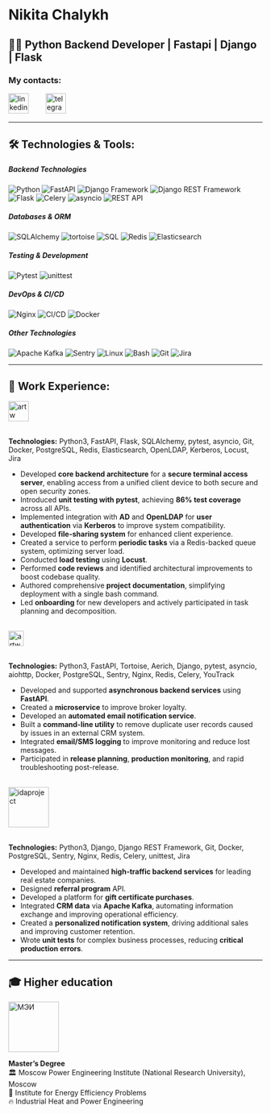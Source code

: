 # Nikita Chalykh
## 👨‍💻 Python Backend Developer | Fastapi | Django | Flask

### **My contacts:**
[<img src='https://cdn.jsdelivr.net/npm/simple-icons@3.0.1/icons/linkedin.svg' alt='linkedin' height='40' style='margin-right: 15px;'>](https://www.linkedin.com/in/NikitaChalykh/)
[<img src='https://cdn.jsdelivr.net/npm/simple-icons@3.0.1/icons/telegram.svg' alt='telegram' height='40' style='margin-left: 15px;'>](https://t.me/NikitaChalykh)

---

## 🛠️ **Technologies & Tools:**

##### Backend Technologies
![Python](https://img.shields.io/badge/Python-3-blue?logo=python&logoColor=white)  ![FastAPI](https://img.shields.io/badge/FastAPI-blue?logo=fastapi&logoColor=white)  ![Django Framework](https://img.shields.io/badge/Django-green?logo=django&logoColor=white)  ![Django REST Framework](https://img.shields.io/badge/Django%20REST%20Framework-blue?logo=django&logoColor=white)  ![Flask](https://img.shields.io/badge/Flask-lightgray?logo=flask&logoColor=white)  ![Celery](https://img.shields.io/badge/Celery-blue?logo=celery&logoColor=white)  ![asyncio](https://img.shields.io/badge/Asyncio-blue?logo=python&logoColor=white) ![REST API](https://img.shields.io/badge/REST%20API-blue?logo=swagger&logoColor=white)  

##### Databases & ORM
![SQLAlchemy](https://img.shields.io/badge/SQLAlchemy-red?logo=sqlalchemy&logoColor=white)  ![tortoise](https://img.shields.io/badge/Tortoise%20ORM-blue?logo=python&logoColor=white)  ![SQL](https://img.shields.io/badge/SQL-PostgreSQL-blue?logo=postgresql&logoColor=white)  ![Redis](https://img.shields.io/badge/Redis-red?logo=redis&logoColor=white)  ![Elasticsearch](https://img.shields.io/badge/Elasticsearch-blue?logo=elasticsearch&logoColor=white)  

##### Testing & Development
![Pytest](https://img.shields.io/badge/Pytest-orange?logo=pytest&logoColor=white)  ![unittest](https://img.shields.io/badge/unittest-blue?logo=python&logoColor=white)  

##### DevOps & CI/CD
![Nginx](https://img.shields.io/badge/Nginx-blue?logo=nginx&logoColor=white)  ![CI/CD](https://img.shields.io/badge/CI/CD-pipeline-blue?logo=circleci&logoColor=white)  ![Docker](https://img.shields.io/badge/Docker-blue?logo=docker&logoColor=white)  

##### Other Technologies
![Apache Kafka](https://img.shields.io/badge/Apache%20Kafka-orange?logo=apachekafka&logoColor=white)  ![Sentry](https://img.shields.io/badge/Sentry-blue?logo=sentry&logoColor=white)  ![Linux](https://img.shields.io/badge/Linux-yellow?logo=linux&logoColor=white)  ![Bash](https://img.shields.io/badge/Bash-yellow?logo=gnubash&logoColor=white)  ![Git](https://img.shields.io/badge/Git-green?logo=git&logoColor=white)  ![Jira](https://img.shields.io/badge/Jira-green?logo=jira&logoColor=white)

---

## 💼 **Work Experience:**
<a href="https://basistech.ru/" target="_blank">
<img height="40" src="https://encrypted-tbn0.gstatic.com/images?q=tbn:ANd9GcS13CCxwtxDpPCEvbnyqYxwZ5yDaNeaLIPwAA&s" alt="artw">
</a> 
<br>
<br>

**Technologies:** Python3, FastAPI, Flask, SQLAlchemy, pytest, asyncio, Git, Docker, PostgreSQL, Redis, Elasticsearch, OpenLDAP, Kerberos, Locust, Jira

- Developed **core backend architecture** for a **secure terminal access server**, enabling access from a unified client device to both secure and open security zones.
- Introduced **unit testing with pytest**, achieving **86% test coverage** across all APIs.
- Implemented integration with **AD** and **OpenLDAP** for **user authentication** via **Kerberos** to improve system compatibility.
- Developed **file-sharing system** for enhanced client experience.
- Created a service to perform **periodic tasks** via a Redis-backed queue system, optimizing server load.
- Conducted **load testing** using **Locust**.
- Performed **code reviews** and identified architectural improvements to boost codebase quality.
- Authored comprehensive **project documentation**, simplifying deployment with a single bash command.
- Led **onboarding** for new developers and actively participated in task planning and decomposition.

<br>
<a href="https://artw.ru/" target="_blank">
<img height="30" src="https://artw.ru/local/templates/main_new/assets/images/logo-white.svg" alt="artw">
</a> 
<br>
<br>

**Technologies:** Python3, FastAPI, Tortoise, Aerich, Django, pytest, asyncio, aiohttp, Docker, PostgreSQL, Sentry, Nginx, Redis, Celery, YouTrack

- Developed and supported **asynchronous backend services** using **FastAPI**.
- Created a **microservice** to improve broker loyalty.
- Developed an **automated email notification service**.
- Built a **command-line utility** to remove duplicate user records caused by issues in an external CRM system.
- Integrated **email/SMS logging** to improve monitoring and reduce lost messages.
- Participated in **release planning**, **production monitoring**, and rapid troubleshooting post-release.

<br>
<a href="https://idaproject.com/" target="_blank">
<img height="80" src="https://static.cnews.ru/img/book/2023/08/28/idaproject_idaproject.png" alt="idaproject">
</a> 
<br>
<br>

**Technologies:** Python3, Django, Django REST Framework, Git, Docker, PostgreSQL, Sentry, Nginx, Redis, Celery, unittest, Jira

- Developed and maintained **high-traffic backend services** for leading real estate companies.
- Designed **referral program** API.
- Developed a platform for **gift certificate purchases**.
- Integrated **CRM data** via **Apache Kafka**, automating information exchange and improving operational efficiency.
- Created a **personalized notification system**, driving additional sales and improving customer retention.
- Wrote **unit tests** for complex business processes, reducing **critical production errors**.

---

## 🎓 Higher education

<a href="https://mpei.ru/Pages/default.aspx" target="_blank">
<img height="100" src="https://encrypted-tbn0.gstatic.com/images?q=tbn:ANd9GcRoozns7G40O4jq3MIYW2rvxqFyklp-nTTaAw&s" alt="МЭИ">
</a> 
<br>

**Master’s Degree**   
🏛️ Moscow Power Engineering Institute (National Research University), Moscow   
🏢 Institute for Energy Efficiency Problems      
🔥 Industrial Heat and Power Engineering 
